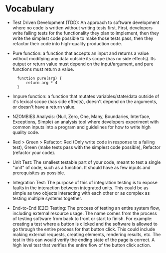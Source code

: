 # Vocabulary

* Test Driven Development (TDD): An approach to software development where no code is written without writing tests first. First, developers write failing tests for the functionality they plan to implement, then they write the simplest code possible to make those tests pass, then they refactor their code into high-quality production code.

* Pure function: a function that accepts an input and returns a value without modifying any data outside its scope (has no side effects). Its output or return value must depend on the input/argument, and pure functions must return a value.
  
        function pure(arg) {
            return arg * 4
        }

* Impure function: a function that mutates variables/state/data outside of it's lexical scope (has side effects), doesn't depend on the arguments, or doesn't have a return value.

* NZOMBIES Analysis: (Null, Zero, One, Many, Boundaries, Interface, Exceptions, Simple) an analysis tool where developers experiment with common inputs into a program and guidelines for how to write high quality code.

* Red > Green > Refactor: Red (Only write code in response to a failing test), Green (make tests pass with the simplest code possible), Refactor (refactor your code).

* Unit Test: The smallest testable part of your code, meant to test a single "unit" of code, such as a function. It should have as few inputs and prerequisites as possible.

* Integration Test: The purpose of this of integration testing is to expose faults in the interaction between integrated units. This could be as simple as two objects interacting with each other or as complex as testing multiple systems together.

* End-to-End (E2E) Testing: The process of testing an entire system flow, including external resource usage. The name comes from the process of testing software from back to front or start to finish. For example: creating a test where a button is clicked and the software is allowed to go through the entire process for that button click. This could include making external requests, creating elements, rendering results, etc. The test in this can would verify the ending state of the page is correct. A high level test that verifies the entire flow of the button click action.